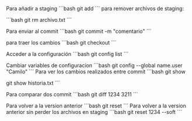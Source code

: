 Para añadir a staging
´´´bash
git add 
´´´
para remover archivos de staging:

´´´bash
git rm archivo.txt 
´´´

Para enviar al commit 
´´´bash
git commit -m "comentario" 
´´´

para traer los cambios 
´´´bash
git checkout 
´´´

Acceder a la configuración 
´´´bash
git config list 
´´´

Cambiar variables de configuracion
´´´bash
git config --global name.user "Camilo"
´´´
Para ver los cambios realizados entre commit
´´´bash
git show

git show historia.txt
´´´

Para comparar dos commit
´´´bash
git diff 1234 3211
´´´

Para volver a la version anterior
´´´bash
git reset
´´´
Para volver a la version anterior sin perder los archivos en staging
´´´bash
git reset 1234 --soft
´´´


